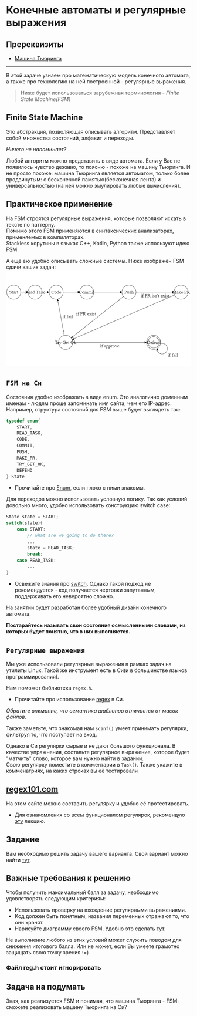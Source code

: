 # Конечные автоматы и регулярные выражения

## Пререквизиты

- [Машина Тьюринга](../turing_machine/)

---

В этой задаче узнаем про математическую модель конечного автомата, а также про технологию на ней построенной - регулярные выражения.

> Ниже будет использоваться зарубежная терминология - *Finite State Machine(FSM)*

## Finite State Machine
Это абстракция, позволяющая описывать алгоритм. Представляет собой множества состояний, алфавит и переходы.

*Ничего не напоминает?*

Любой алгоритм можно представить в виде автомата. Если у Вас не появилось чувство дежавю, то поясню - похоже на машину Тьюринга. И не просто похоже: машина Тьюринга является автоматом, только более продвинутым: с бесконечной памятью(бесконечная лента) и универсальностью (на ней можно эмулировать любые вычисления).

## Практическое применение
На FSM строятся регулярные выражения, которые позволяют искать в тексте по паттерну.   
Помимо этого FSM применяются в синтаксических анализаторах, применяемых в компиляторах.    
Stackless корутины в языках С++, Kotlin, Python также используют идею FSM     

А ещё ею удобно описывать сложные системы. Ниже изображён FSM сдачи ваших задач:
![Alt text](./pic/image.png)

## `FSM на Си`
Состояния удобно изображать в виде enum. Это аналогично доменным именам - людям проще запоминать имя сайта, чем его IP-адрес. Например, структура состояний для FSM выше будет выглядеть так:
```C
typedef enum{
    START,
    READ_TASK,
    CODE,
    COMMIT,
    PUSH,
    MAKE_PR,
    TRY_GET_OK,
    DEFEND
} State
```

- Прочитайте про [Enum](https://www.geeksforgeeks.org/enumeration-enum-c/), если плохо с ними знакомы.

Для переходов можно использовать условную логику. Так как условий довольно много, удобно использовать конструкцию switch case:
```C
State state = START;
switch(state){
    case START:
        // what are we going to do there?
        ...
        state = READ_TASK;
        break;
    case READ_TASK:
        ...
}
```

- Освежите знания про [switch](https://www.geeksforgeeks.org/c-switch-statement/). 
Однако такой подход не рекомендуется - код получается чертовки запутанным, поддерживать его невероятно сложно.

На занятии будет разработан более удобный дизайн конечного автомата.

**Постарайтесь называть свои состояния осмысленными словами, из которых будет понятно, что в них выполняется.**

## `Регулярные выражения`

Мы уже использовали регулярные выражения в рамках задач на утилиты Linux. Такой же инструмент есть в Си(и в большинстве языков программирования). 

Нам поможет библиотека ```regex.h```.
- Прочитайте про использование [regex](https://www.scaler.com/topics/c-regex/) в Си.

*Обратите внимание, что семантика шаблонов отличается от масок файлов.*


Также заметьте, что знакомая нам ```scanf()``` умеет принимать регулярки, фильтруя то, что поступает на вход.

Однако в Си регулярки сырые и не дают большого функционала. В качестве упражнения, составьте регулярное выражение, которое будет "матчить" слово, которое вам нужно найти в задании.   
Свою регулярку поместите в комментарии в `Task()`. Также укажите в комменатриях, на каких строках вы её тестировали

## [regex101.com](https://regex101.com/)
На этом сайте можно составить регулярку и удобно её протестировать.

- Для ознакомления со всем функционалом регулярок, рекомендую [эту](https://www.youtube.com/watch?v=ciz9VFwsPmU&list=PLLguubeCGWoaGFEDzduGmBhEgZ62p-Jqv&index=3) лекцию.

## Задание

Вам необходимо решить задачу вашего варианта. Свой вариант можно найти [тут](variants.md).

## Важные требования к решению
Чтобы получить максимальный балл за задачу, необходимо удовлетворять следующим критериям:
- Использовать проверку на вхождение регулярными выражениями.
- Код должен быть понятным, названия переменных отражают то, что они хранят.
- Нарисуйте диаграмму своего FSM. Удобно это сделать [тут](https://madebyevan.com/fsm/).

Не выполнение любого из этих условий может служить поводом для снижения итогового балла. Или не может, если Вы умеете грамотно защищать свою точку зрения :=)

### Файл reg.h стоит игнорировать

## Задача на подумать

Зная, как реализуется FSM и понимая, что машина Тьюринга - FSM: сможете реализовать машину Тьюринга на Си?


